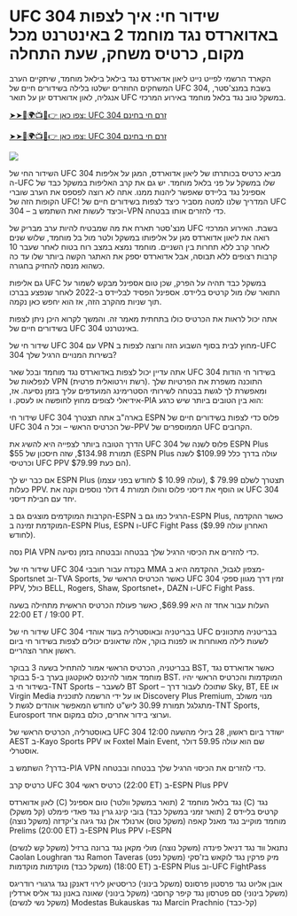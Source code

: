 <h1>UFC 304 שידור חי: איך לצפות באדוארדס נגד מוחמד 2 באינטרנט מכל מקום, כרטיס משחק, שעת התחלה</h1>

הקארד הרשמי לפייט נייט ליאון אדוארדס נגד בילאל בילאל מוחמד, שיתקיים הערב המשחקים החוזרים ישלטו בלילה בשידורים חיים של UFC 304, בשבת במנצ'סטר, אנגליה, לאון אדוארדס יגן על תואר UFC במשקל טוב נגד בלאל מוחמד באירוע המרכזי.

[➤➤🔴🌍📺📱👉 צפו כאן: UFC 304 זרם חי בחינם](https://cutt.ly/1elcLrid)

[➤➤🔴🌍📺📱👉 צפו כאן: UFC 304 זרם חי בחינם](https://cutt.ly/1elcLrid)

<a href="https://cutt.ly/1elcLrid" rel="nofollow" data-target="animated-image.originalLink"><img src="https://camo.githubusercontent.com/7f6f88830ea72d49540cad466f7218e4623560163f263a8577ac8297d75fe095/68747470733a2f2f7777772e746563686d65686f772e636f6d2f77702d636f6e74656e742f75706c6f6164732f323032342f30332f72676273727465672e676966" data-canonical-src="https://www.techmehow.com/wp-content/uploads/2024/03/rgbsrteg.gif" style="max-width: 100%; display: inline-block;" data-target="animated-image.originalImage"></a>

השידור החי של UFC 304 מביא כרטיס בכותרתו של ליאון אדוארדס, המגן על אליפות ה-UFC שלו במשקל על פני בלאל מוחמד. יש גם את קרב האליפות במשקל כבד של אספינל נגד בליידס שאפשר ליהנות ממנו. אתה לא רוצה לפספס את הערב שוברי הקופות הזה של UFC! המדריך שלנו למטה מסביר כיצד לצפות בשידורים חיים של UFC 304 – וכיצד לעשות זאת השתמש ב-VPN כדי להזרים אותו בבטחה.

מנצ'סטר תארח את מה שמבטיח להיות ערב מבריק של UFC בשבת. האירוע המרכזי רואה את ליאון אדוארדס מגן על אליפותו במשקל ולטר מול בל מוחמד, שלוש שנים לאחר קרב ללא תחרות בין השניים. מוחמד נמצא במצב רוח בטוח לאחר שעבר 10 קרבות רצופים ללא תבוסה, אבל אדוארדס יספק את האתגר הקשה ביותר שלו עד כה כשהוא מנסה להחזיק בחגורה.

גם אליפות UFC במשקל כבד תהיה על הפרק, שכן טום אספינל מבקש לשמור על התואר שלו מול קרטיס בליידס. אספינל הפסיד לבליידס ב-2022 לאחר שנפצע בברכו תוך שניות מהקרב הזה, אז הוא יחפש כאן נקמה.

אתה יכול לראות את הכרטיס כולו בתחתית מאמר זה. והמשך לקרוא היכן ניתן לצפות בשידורים חיים של UFC 304 באינטרנט.

שידור חי של UFC 304 עם VPN
מחוץ לבית בסוף השבוע הזה ורוצה לצפות ב-UFC 304 בשירות המנויים הרגיל שלך?

אתה עדיין יכול לצפות באדוארדס נגד מוחמד ובכל שאר UFC 304 בשידור חי הודות לנפלאות של VPN (רשת וירטואלית פרטית). התוכנה משפרת את הפרטיות שלך ומאפשרת לך לגשת בבטחה לשירותי הסטרימינג המועדפים עליך בזמן נסיעה. אז, אידיאלי לצופים מחוץ לחופשה או לעסק. ו-PIA הוא בין הטובים ביותר שיש כרגע:

שידור חי UFC 304 בארה"ב
אתה תצטרך ESPN פלוס כדי לצפות בשידורים חיים של UFC 304 של הכרטיס הראשי – וכל ה-PPV הממוספרים של UFC הקרובים.

הדרך הטובה ביותר לצפייה היא להשיג את UFC 304 פלוס לשנה של ESPN Plus תמורת $134.98, שזה חיסכון של $55 (ESPN Plus עולה בדרך כלל $109.99 לשנה וכרטיסי UFC PPV הם כעת $79.99).

אם כבר יש לך ESPN Plus (עולה 10.99 $ לחודש בפני עצמו), תצטרך לשלם 79.99 $ כעלות PPV. או הוסף את דיסני פלוס והולו תמורת 4 דולר נוספים וקנה את UFC 304 יחד עם חבילת דיסני.

הקרבות המוקדמים מוצגים גם ב-ESPN הרגיל כמו גם ב-ESPN Plus, כאשר ההקדמה המוקדמת זמינה ב-ESPN Plus, ESPN ו-UFC Fight Pass (האחרון עולה $9.99 לחודש).

נסה PIA VPN כדי להזרים את הכיסוי הרגיל שלך בבטחה ובבטחה בזמן נסיעה.

שידור חי של UFC 304 בקנדה
עבור חובבי MMA מצפון לגבול, ההקדמה היא ב-Sportsnet וב-TVA Sports, כאשר הכרטיס הראשי של UFC 304 זמין דרך מגוון ספקי PPV, כולל BELL, Rogers, Shaw, Sportsnet+, DAZN ו-UFC Fight Pass.

העלות עבור אחד זה היא $69.99, כאשר פעולת הכרטיס הראשית מתחילה בשעה 22:00 ET / 19:00 PT.

שידור חי של UFC 304 בבריטניה ובאוסטרליה
בעוד אוהדי UFC בבריטניה מתכוונים לשעות לילה מאוחרות או לפנות בוקר, אלה שדאונים יכולים לצפות בשידור חי ביום ראשון אחר הצהריים.

בבריטניה, הכרטיס הראשי אמור להתחיל בשעה 3 בבוקר BST, כאשר אדוארדס נגד מוחמד אמור להיכנס לאוקטגון בערך ב-5 בבוקר BST. המוקדמות והכרטיס הראשי יהיו בשידור חי ב-TNT Sports – לשעבר BT Sport – שתוכלו לעבור דרך Sky, BT, EE או Virgin Media או על ידי הרשמה לתוכנית Discovery Plus Premium, מנוי משולב מתגלגל תמורת 30.99 ליש"ט לחודש המאפשר אוהדים לגשת ל-TNT Sports, Eurosport וערוצי בידור אחרים, כולם במקום אחד.

באוסטרליה, הכרטיס הראשי של UFC 304 ישודר ביום ראשון, 28 ביולי מהשעה 12:00 AEST ב-Kayo Sports PPV או Foxtel Main Event, שם הוא עולה 59.95 דולר אוסטרלי.

בדרך? השתמש ב-PIA VPN כדי להזרים את הכיסוי הרגיל שלך בבטחה ובבטחה.

כרטיס קרב UFC 304
כרטיס ראשי (22:00 ET) ב-ESPN Plus PPV

לאון אדוארדס (C) נגד בלאל מוחמד 2 (תואר במשקל וולטר)
טום אספינל (C) נגד קרטיס בליידס 2 (תואר זמני במשקל כבד)
בובי קינג גרין נגד פאדי פימלט (קל משקל)
מוחמד מוקייב נגד מאנל קאפה (משקל טוס)
ארנולד אלן נגד גיגה צ'יקדזה (משקל נוצה)
Prelims (20:00 ET) ב-ESPN Plus PPV ו-ESPN

נתנאל ווד נגד דניאל פינדה (משקל נוצה)
מולי מקאן נגד ברונה ברזיל (משקל קש לנשים)
Caolan Loughran נגד Ramon Taveras (משקל נפט)
מיק פרקין נגד לוקאש בז'סקי (משקל כבד)
מוקדמות מוקדמות (18:00 ET) ב-ESPN Plus וב-UFC FightPass

אובן אליוט נגד פרסטון פרסונס (משקל בינוני)
כריסטיאן לירוי דאנקן נגד גרגורי רודריגס (משקל בינוני)
סם פטרסון נגד קיפר קרוסבי (משקל בינוני)
שאונה באנון נגד אליס ארדלין (משקל נשי לנשים)
Modestas Bukauskas נגד Marcin Prachnio (קל-כבד)
